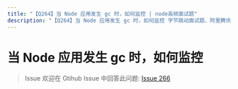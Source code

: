 ```yaml
---
title: "【Q264】当 Node 应用发生 gc 时，如何监控 | node高频面试题"
description: "【Q264】当 Node 应用发生 gc 时，如何监控 字节跳动面试题、阿里腾讯面试题、美团小米面试题。"
---
```


# 当 Node 应用发生 gc 时，如何监控

> Issue
> 欢迎在 Gtihub Issue 中回答此问题: [Issue 266](https://github.com/shfshanyue/Daily-Question/issues/266)
